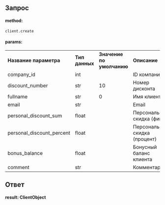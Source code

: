 ## Запрос

#### method:

`client.create`

#### params:

|     |     |     |     |
| --- | --- | --- | --- |
| **Название параметра** | **Тип данных** | **Значение по умолчанию** | **Описание** |
| company_id | int |     | ID компании |
| discount_number | str | 10  | Номер дисконта |
| fullname | str | 0   | Имя клиента |
| email | str |     | Email |
| personal_discount_sum | float |     | Персональная скидка (фикс) |
| personal_discount_percent | float |     | Персональная скидка (процент) |
| bonus_balance | float |     | Бонусный баланс клиента |
| comment | str |     | Комментарий |

## Ответ

#### result: ClientObject